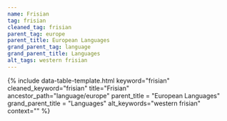 ```yaml
---
name: Frisian
tag: frisian
cleaned_tag: frisian
parent_tag: europe
parent_title: European Languages
grand_parent_tag: language
grand_parent_title: Languages
alt_tags: western frisian
---
```


{% include data-table-template.html 
  keyword="frisian" 
  cleaned_keyword="frisian" 
  title="Frisian"
  ancestor_path="language/europe" 
  parent_title = "European Languages"
  grand_parent_title = "Languages"
  alt_keywords="western frisian"
  context=""
%}

